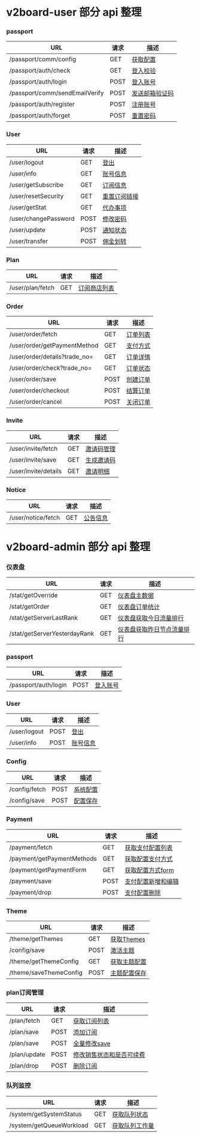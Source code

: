 # v2board-user 部分 api 整理

### passport

| URL                            | 请求 | 描述                                            |
| ------------------------------ | ---- | ----------------------------------------------- |
| /passport/comm/config          | GET  | [获取配置](/user/passport.md/#1获取配置)             |
| /passport/auth/check           | GET  | [登入校验](/user/passport.md/#2登入校验)             |
| /passport/auth/login           | POST | [登入账号](/user/passport.md/#3登入账号)             |
| /passport/comm/sendEmailVerify | POST | [发送邮箱验证码](/user/passport.md/#4发送邮箱验证码) |
| /passport/auth/register        | POST | [注册账号](/user/passport.md/#5注册账号)             |
| /passport/auth/forget          | POST | [重置密码](/user/passport.md/#6重置密码)             |

### User

| URL                  | 请求 | 描述                                   |
| -------------------- | ---- | -------------------------------------- |
| /user/logout         | GET  | [登出](/user/user.md/#1登出)                |
| /user/info           | GET  | [账号信息](/user/user.md/#2账号信息)        |
| /user/getSubscribe   | GET  | [订阅信息](/user/user.md/#3订阅信息)        |
| /user/resetSecurity  | GET  | [重置订阅链接](/user/user.md/#重置订阅链接) |
| /user/getStat        | GET  | [代办事项](/user/user.md/#5代办事项)        |
| /user/changePassword | POST | [修改密码](/user/user.md/#6修改密码)        |
| /user/update         | POST | [通知状态](/user/user.md/#7通知状态)        |
| /user/transfer       | POST | [佣金划转](/user/user.md/#8佣金划转)        |

### Plan

| URL              | 请求 | 描述                                    |
| ---------------- | ---- | --------------------------------------- |
| /user/plan/fetch | GET  | [订阅商店列表](/user/plan.md/#1订阅商店列表) |

### Order

| URL                           | 请求 | 描述                             |
| ----------------------------- | ---- | -------------------------------- |
| /user/order/fetch             | GET  | [订单列表](/user/order.md/#1订单列表) |
| /user/order/getPaymentMethod  | GET  | [支付方式](/user/order.md/#2支付方式) |
| /user/order/details?trade_no= | GET  | [订单详情](/user/order.md/#3订单详情) |
| /user/order/check?trade_no=   | GET  | [订单状态](/user/order.md/#4订单状态) |
| /user/order/save              | POST | [创建订单](/user/order.md/#5创建订单) |
| /user/order/checkout          | POST | [结算订单](/user/order.md/#6结算订单) |
| /user/order/cancel            | POST | [关闭订单](/user/order.md/#7关闭订单) |

### Invite

| URL                  | 请求 | 描述                                  |
| -------------------- | ---- | ------------------------------------- |
| /user/invite/fetch   | GET  | [邀请码管理](/user/invite.md/#1邀请码管理) |
| /user/invite/save    | GET  | [生成邀请码](/user/invite.md/#2生成邀请码) |
| /user/invite/details | GET  | [邀请明细](/user/invite.md/#3邀请明细)     |

### Notice

| URL                | 请求 | 描述                              |
| ------------------ | ---- | --------------------------------- |
| /user/notice/fetch | GET  | [公告信息](/user/notice.md/#1公告信息) |


# v2board-admin 部分 api 整理

### 仪表盘

| URL           | 请求 | 描述                                           |
|---------------| ---- |----------------------------------------------|
| /stat/getOverride | GET | [仪表盘主数据](/admin/state.md/#1仪表盘主数据)           |
| /stat/getOrder | GET | [仪表盘订单统计](/admin/state.md/#2仪表盘订单统计)         |
| /stat/getServerLastRank | GET | [仪表盘获取今日流量排行](/admin/state.md/#3仪表盘获取今日流量排行) |
| /stat/getServerYesterdayRank | GET | [仪表盘获取昨日节点流量排行](/admin/state.md/#4仪表盘获取昨日节点流量排行)          |

### passport

| URL                            | 请求 | 描述                                |
| ------------------------------ | ---- |-----------------------------------|
| /passport/auth/login           | POST | [登入账号](/admin/passport.md/#1登入账号) |

### User

| URL                         | 请求 | 描述                            |
| --------------------------- | ---- |-------------------------------|
| /user/logout         | POST | [登出](/admin/user.md/#1登出)     |
| /user/info          | POST | [账号信息](/admin/user.md/#2账号信息) |

### Config

| URL           | 请求 | 描述                              |
|---------------| ---- |---------------------------------|
| /config/fetch | POST | [系统配置](/admin/config.md/#1系统配置) |
| /config/save  | POST | [配置保存](/admin/config.md/#2配置保存)   |

### Payment

| URL           | 请求 | 描述                                            |
|---------------| ---- |-----------------------------------------------|
| /payment/fetch | GET | [获取支付配置列表](/admin/payment.md/#1支付配置列表)        |
| /payment/getPaymentMethods | GET | [获取配置支付方式](/admin/payment.md/#2获取支付方式)        |
| /payment/getPaymentForm | GET | [获取配置方式form](/admin/payment.md/#3获取支付类form配置) |
| /payment/save  | POST | [支付配置新增和编辑](/admin/payment.md/#4支付方式新增和修改)    |
| /payment/drop  | POST | [支付配置删除](/admin/payment.md/#5支付方式删除)          |


### Theme

| URL           | 请求 | 描述                                           |
|---------------| ---- |----------------------------------------------|
| /theme/getThemes | GET | [获取Themes](/admin/theme.md/#1获取Themes)       |
| /config/save | POST | [激活主题](/admin/theme.md/#2激活主题)           |
| /theme/getThemeConfig | GET | [获取主题配置](/admin/theme.md/#3获取主题配置) |
| /theme/saveThemeConfig  | POST | [主题配置保存](/admin/theme.md/#4主题配置保存)   |


### plan订阅管理

| URL           | 请求 | 描述                                        |
|---------------| ---- |-------------------------------------------|
| /plan/fetch | GET | [获取订阅列表](/admin/plan.md/#1获取订阅列表)         |
| /plan/save | POST | [添加订阅](/admin/plan.md/#2添加订阅)             |
| /plan/save | POST | [全量修改save](/admin/plan.md/#3修改订阅save全量版本) |
| /plan/update  | POST | [修改销售状态和是否可续费](/admin/plan.md/#4修改订阅)     |
| /plan/drop  | POST | [删除订阅](/admin/plan.md/#5删除订阅)             |



### 队列监控

| URL           | 请求 | 描述                                  |
|---------------| ---- |-------------------------------------|
| /system/getSystemStatus | GET | [获取队列状态](/admin/system.md/#1队列监控获取队列状态) |
| /system/getQueueWorkload | GET | [获取队列工作量](/admin/system.md/#2队列监控获取队列工作量)    |


